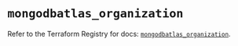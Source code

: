 # `mongodbatlas_organization`

Refer to the Terraform Registry for docs: [`mongodbatlas_organization`](https://registry.terraform.io/providers/mongodb/mongodbatlas/1.20.0/docs/resources/organization).
